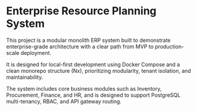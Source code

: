 # Enterprise Resource Planning System

This project is a modular monolith ERP system built to demonstrate enterprise-grade architecture with a clear path from MVP to production-scale deployment.  

It is designed for local-first development using Docker Compose and a clean monorepo structure (Nx), prioritizing modularity, tenant isolation, and maintainability.  

The system includes core business modules such as Inventory, Procurement, Finance, and HR, and is designed to support PostgreSQL multi-tenancy, RBAC, and API gateway routing.  

